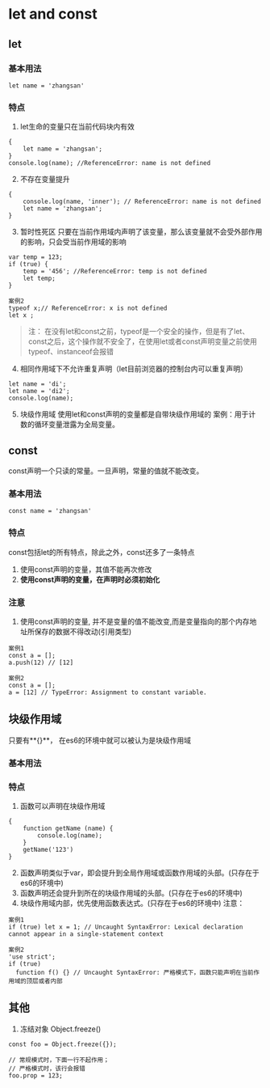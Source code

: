 # let and const
## let
### 基本用法
`let name = 'zhangsan'`
### 特点
1. let生命的变量只在当前代码块内有效
```
{
    let name = 'zhangsan';
}
console.log(name); //ReferenceError: name is not defined
```
2. 不存在变量提升
```
{
    console.log(name, 'inner'); // ReferenceError: name is not defined
    let name = 'zhangsan';
}
```
3. 暂时性死区
只要在当前作用域内声明了该变量，那么该变量就不会受外部作用的影响，只会受当前作用域的影响
```
var temp = 123;
if (true) {
    temp = '456'; //ReferenceError: temp is not defined
    let temp; 
}

案例2
typeof x;// ReferenceError: x is not defined
let x ;
```
> 注： 在没有let和const之前，typeof是一个安全的操作，但是有了let、const之后，这个操作就不安全了，在使用let或者const声明变量之前使用typeof、instanceof会报错

4. 相同作用域下不允许重复声明（let目前浏览器的控制台内可以重复声明）
```
let name = 'di';
let name = 'di2';
console.log(name);
```
5. 块级作用域
使用let和const声明的变量都是自带块级作用域的
案例：用于计数的循环变量泄露为全局变量。
## const
const声明一个只读的常量。一旦声明，常量的值就不能改变。

### 基本用法
`const name = 'zhangsan'`
### 特点
const包括let的所有特点，除此之外，const还多了一条特点
1. 使用const声明的变量，其值不能再次修改
2. **使用const声明的变量，在声明时必须初始化**
### 注意
1. 使用const声明的变量, 并不是变量的值不能改变,而是变量指向的那个内存地址所保存的数据不得改动(引用类型)
```
案例1
const a = [];
a.push(12) // [12]

案例2
const a = [];
a = [12] // TypeError: Assignment to constant variable.
```
## 块级作用域
只要有**{}**， 在es6的环境中就可以被认为是块级作用域
### 基本用法
### 特点
1. 函数可以声明在块级作用域
```
{
    function getName (name) {
        console.log(name);
    }
    getName('123')
}
```
2. 函数声明类似于var，即会提升到全局作用域或函数作用域的头部。(只存在于es6的环境中)
3. 函数声明还会提升到所在的块级作用域的头部。(只存在于es6的环境中)
4. 块级作用域内部，优先使用函数表达式。(只存在于es6的环境中)
注意： 
```
案例1
if (true) let x = 1; // Uncaught SyntaxError: Lexical declaration cannot appear in a single-statement context

案例2
'use strict';
if (true)
  function f() {} // Uncaught SyntaxError: 严格模式下，函数只能声明在当前作用域的顶层或者内部
```

## 其他
1. 冻结对象 Object.freeze()
```
const foo = Object.freeze({});

// 常规模式时，下面一行不起作用；
// 严格模式时，该行会报错
foo.prop = 123;

```